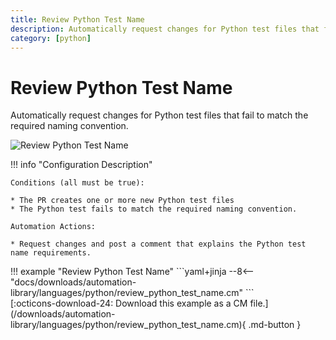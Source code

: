 ```yaml
---
title: Review Python Test Name
description: Automatically request changes for Python test files that fail to match the required naming convention.
category: [python]
---
```

# Review Python Test Name

<!-- --8<-- [start:example]-->

Automatically request changes for Python test files that fail to match the required naming convention.

![Review Python Test Name](/automations/languages/python/review-python-test-name/review-python-test-name.png)

!!! info "Configuration Description"

    Conditions (all must be true):

    * The PR creates one or more new Python test files
    * The Python test fails to match the required naming convention.

    Automation Actions:

    * Request changes and post a comment that explains the Python test name requirements.

<div class="automationExample" markdown="1">
!!! example "Review Python Test Name"
    ```yaml+jinja
    --8<-- "docs/downloads/automation-library/languages/python/review_python_test_name.cm"
    ```
    <div class="result" markdown>
      <span>
      [:octicons-download-24: Download this example as a CM file.](/downloads/automation-library/languages/python/review_python_test_name.cm){ .md-button }
      </span>
    </div>
<!-- --8<-- [end:example]-->
